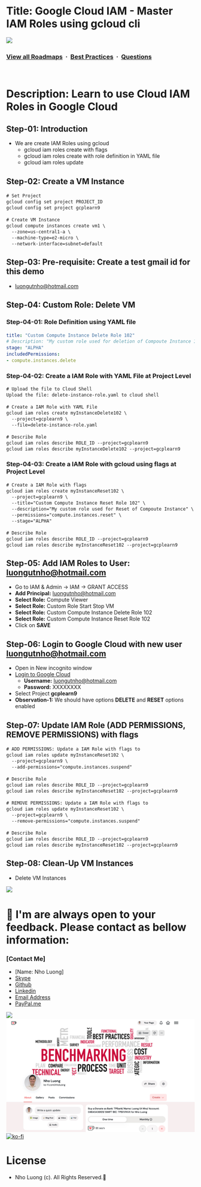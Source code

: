 # Title: Google Cloud IAM - Master IAM Roles using gcloud cli

![](https://i.imgur.com/waxVImv.png)
### [View all Roadmaps](https://github.com/nholuongut/all-roadmaps) &nbsp;&middot;&nbsp; [Best Practices](https://github.com/nholuongut/all-roadmaps/blob/main/public/best-practices/) &nbsp;&middot;&nbsp; [Questions](https://www.linkedin.com/in/nholuong/)
<br/>

# Description: Learn to use Cloud IAM Roles in Google Cloud
## Step-01: Introduction
- We are create IAM Roles using gcloud
  - gcloud iam roles create with flags
  - gcloud iam roles create with role definition in YAML file
  - gcloud iam roles update

## Step-02: Create a VM Instance 
```t
# Set Project
gcloud config set project PROJECT_ID
gcloud config set project gcplearn9

# Create VM Instance
gcloud compute instances create vm1 \
  --zone=us-central1-a \
  --machine-type=e2-micro \
  --network-interface=subnet=default 
```

## Step-03: Pre-requisite: Create a test gmail id for this demo
- luongutnho@hotmail.com

## Step-04: Custom Role: Delete VM
### Step-04-01: Role Definition using YAML file
```yaml
title: "Custom Compute Instance Delete Role 102"
# Description: "My custom role used for deletion of Compoute Instance 101"
stage: "ALPHA"
includedPermissions:
- compute.instances.delete
```

### Step-04-02: Create a IAM Role with YAML File at Project Level
```t
# Upload the file to Cloud Shell
Upload the file: delete-instance-role.yaml to cloud shell

# Create a IAM Role with YAML File
gcloud iam roles create myInstanceDelete102 \
  --project=gcplearn9 \
  --file=delete-instance-role.yaml

# Describe Role
gcloud iam roles describe ROLE_ID --project=gcplearn9
gcloud iam roles describe myInstanceDelete102 --project=gcplearn9
```

### Step-04-03: Create a IAM Role with gcloud using flags at Project Level
```t
# Create a IAM Role with flags
gcloud iam roles create myInstanceReset102 \
  --project=gcplearn9 \
  --title="Custom Compute Instance Reset Role 102" \
  --description="My custom role used for Reset of Compoute Instance" \
  --permissions="compute.instances.reset" \
  --stage="ALPHA" 

# Describe Role
gcloud iam roles describe ROLE_ID --project=gcplearn9
gcloud iam roles describe myInstanceReset102 --project=gcplearn9
```

## Step-05: Add IAM Roles to User: luongutnho@hotmail.com
- Go to IAM & Admin -> IAM -> GRANT ACCESS
- **Add Principal:** luongutnho@hotmail.com
- **Select Role:** Compute Viewer
- **Select Role:** Custom Role Start Stop VM
- **Select Role:** Custom Compute Instance Delete Role 102
- **Select Role:** Custom Compute Instance Reset Role 102
- Click on **SAVE**

## Step-06: Login to Google Cloud with new user luongutnho@hotmail.com
- Open in New incognito window
- [Login to Google Cloud](https://cloud.google.com)
  - **Username:** luongutnho@hotmail.com
  - **Password:** XXXXXXXX
- Select Project **gcplearn9**
- **Observation-1:** We should have options **DELETE** and **RESET** options enabled

## Step-07: Update IAM Role (ADD PERMISSIONS, REMOVE PERMISSIONS) with flags
```t
# ADD PERMISSIONS: Update a IAM Role with flags to 
gcloud iam roles update myInstanceReset102 \
  --project=gcplearn9 \
  --add-permissions="compute.instances.suspend"

# Describe Role
gcloud iam roles describe ROLE_ID --project=gcplearn9
gcloud iam roles describe myInstanceReset102 --project=gcplearn9  

# REMOVE PERMISSIONS: Update a IAM Role with flags to 
gcloud iam roles update myInstanceReset102 \
  --project=gcplearn9 \
  --remove-permissions="compute.instances.suspend"

# Describe Role
gcloud iam roles describe ROLE_ID --project=gcplearn9
gcloud iam roles describe myInstanceReset102 --project=gcplearn9  
```
## Step-08: Clean-Up VM Instances
- Delete VM Instances 

![](https://i.i/Users/nholu/Documents/Donate.png/Users/nholu/Documents/Donate.pngmgur.com/waxVImv.png)
# 🚀 I'm are always open to your feedback.  Please contact as bellow information:
### [Contact Me]
* [Name: Nho Luong]
* [Skype](luongutnho_skype)
* [Github](https://github.com/nholuongut/)
* [Linkedin](https://www.linkedin.com/in/nholuong/)
* [Email Address](luongutnho@hotmail.com)
* [PayPal.me](https://www.paypal.com/paypalme/nholuongut)

![](https://i.imgur.com/waxVImv.png)
![](Donate.png)
[![ko-fi](https://ko-fi.com/img/githubbutton_sm.svg)](https://ko-fi.com/nholuong)

# License
* Nho Luong (c). All Rights Reserved.🌟